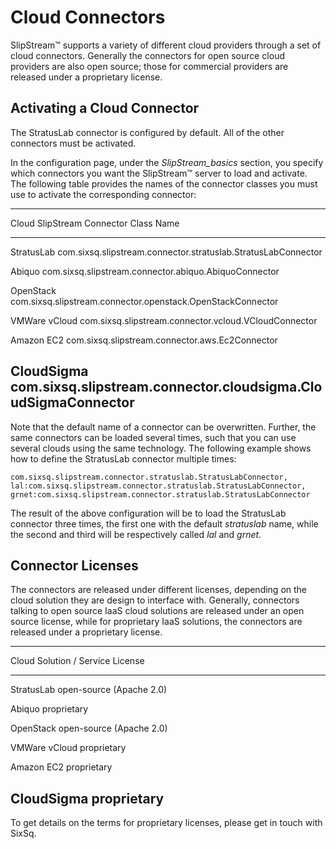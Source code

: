 
# Cloud Connectors

SlipStream™ supports a variety of different cloud providers through a
set of cloud connectors.  Generally the connectors for open source cloud
providers are also open source; those for commercial providers are
released under a proprietary license.

## Activating a Cloud Connector

The StratusLab connector is configured by default.  All of the other
connectors must be activated.

In the configuration page, under the *SlipStream_basics* section, you
specify which connectors you want the SlipStream™ server to load and
activate.  The following table provides the names of the connector
classes you must use to activate the corresponding connector:

-----------
Cloud          SlipStream Connector Class Name
-------------  ---------------------------------------
StratusLab     com.sixsq.slipstream.connector.stratuslab.StratusLabConnector 
                                                                             
Abiquo         com.sixsq.slipstream.connector.abiquo.AbiquoConnector         
                                                                             
OpenStack      com.sixsq.slipstream.connector.openstack.OpenStackConnector   
                                                                             
VMWare vCloud  com.sixsq.slipstream.connector.vcloud.VCloudConnector         
                                                                             
Amazon EC2     com.sixsq.slipstream.connector.aws.Ec2Connector               
                                                                             
CloudSigma     com.sixsq.slipstream.connector.cloudsigma.CloudSigmaConnector 
-----------

Note that the default name of a connector can be overwritten.  Further,
the same connectors can be loaded several times, such that you can
use several clouds using the same technology.
The following example shows how to define the StratusLab connector multiple times:
    
    com.sixsq.slipstream.connector.stratuslab.StratusLabConnector, lal:com.sixsq.slipstream.connector.stratuslab.StratusLabConnector, grnet:com.sixsq.slipstream.connector.stratuslab.StratusLabConnector
    
The result of the above configuration will be to load the StratusLab connector
three times, the first one with the default *stratuslab* name, while the second and
third will be respectively called *lal* and *grnet*.

## Connector Licenses

The connectors are released under different licenses, depending on the cloud
solution they are design to interface with. Generally, connectors talking to
open source IaaS cloud solutions are released under an open source license,
while for proprietary IaaS solutions, the connectors are released under a
proprietary license.

-----------
Cloud Solution / Service            License
-------------  -----------------------------------------
StratusLab     open-source (Apache 2.0)
               
Abiquo         proprietary
               
OpenStack      open-source (Apache 2.0)
               
VMWare vCloud  proprietary
               
Amazon EC2     proprietary
               
CloudSigma     proprietary
-----------

To get details on the terms for proprietary licenses, please get in touch
with SixSq.

